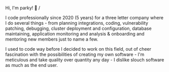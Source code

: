 Hi, I'm parky! 🐼 /

I code professionally since 2020 (5 years) for a three letter company where I do several things - from planning integrations, coding, vulnerability patching, debugging, cluster deployment and configuration, database maintaining, application monitoring and analysis & onboarding and mentoring new members just to name a few.

I used to code way before I decided to work on this field, out of cheer fascination with the possibilities of creating my own software - I'm meticulous and take quality over quantity any day - I dislike slouch software as much as the end user.
